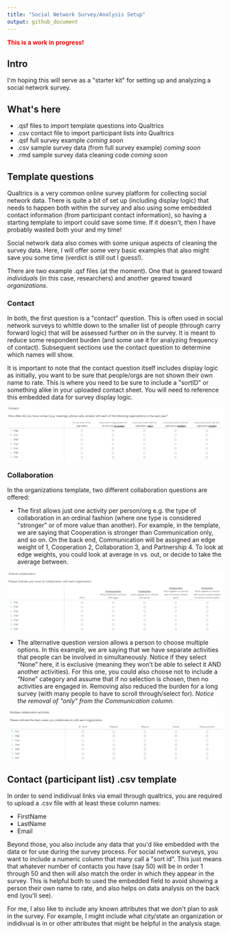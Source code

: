 ```yaml
---
title: "Social Network Survey/Analysis Setup"
output: github_document
---
```


<span style="color: red;">**This is a work in progress!**</span>

## Intro

I'm hoping this will serve as a "starter kit" for setting up and analyzing a social network survey.

## What's here

- .qsf files to import template questions into Qualtrics
- .csv contact file to import participant lists into Qualtrics
- .qsf full survey example *coming soon*
- .csv sample survey data (from full survey example) *coming soon*
- .rmd sample survey data cleaning code *coming soon*

## Template questions

Qualtrics is a very common online survey platform for collecting social network data. There is quite a bit of set up (including display logic) that needs to happen both within the survey and also using some embedded contact information (from participant contact information), so having a starting template to import could save some time. If it doesn't, then I have probably wasted both your and my time!

Social network data also comes with some unique aspects of cleaning the survey data. Here, I will offer some very basic examples that also might save you some time (verdict is still out I guess!).

There are two example .qsf files (at the moment). One that is geared toward *individuals* (in this case, researchers) and another geared toward *organizations*.

### Contact

In both, the first question is a "contact" question. This is often used in social network surveys to whittle down to the smaller list of people (through carry forward logic) that will be assessed further on in the survey. It is meant to reduce some respondent burden (and some use it for analyzing frequency of contact). Subsequent sections use the contact question to determine which names will show. 

It is important to note that the contact question itself includes display logic as initially, you want to be sure that people/orgs are not shown their own name to rate. This is where you need to be sure to include a "sortID" or something alike in your uploaded contact sheet. You will need to reference this embedded data for survey display logic.

![Example](community-contact.png)

### Collaboration

In the organizations template, two different collaboration questions are offered:

- The first allows just one activity per person/org e.g. the type of collaboration in an ordinal fashion (where one type is considered "stronger" or of more value than another). For example, in the template, we are saying that Cooperation is stronger than Communication only, and so on. On the back end, Communication will be assigned an edge weight of 1, Cooperation 2, Collaboration 3, and Partnership 4. To look at edge weights, you could look at average in vs. out, or decide to take the average between.

![Example](community-collab-ordinal.png)

- The alternative question version allows a person to choose multiple options. In this example, we are saying that we have separate activities that people can be involved in simultaneously. Notice if they select “None” here, it is exclusive (meaning they won’t be able to select it AND another activities). For this one, you could also choose not to include a “None” category and assume that if no selection is chosen, then no activities are engaged in. Removing also reduced the burden for a long survey (with many people to have to scroll through/select for). *Notice the removal of "only" from the Communication column.*

![Example](community-collab-activities.png)

## Contact (participant list) .csv template

In order to send indidivual links via email through qualtrics, you are required to upload a .csv file with at least these column names:

- FirstName
- LastName
- Email

Beyond those, you also include any data that you'd like embedded with the data or for use during the survey process. For social network surveys, you want to include a numeric column that many call a "sort id". This just means that whatever number of contacts you have (say 50) will be in order 1 through 50 and then will also match the order in which they appear in the survey. This is helpful both to used the embedded field to avoid showing a person their own name to rate, and also helps on data analysis on the back end (you'll see).

For me, I also like to include any known attributes that we don't plan to ask in the survey. For example, I might include what city/state an organization or indidivual is in or other attributes that might be helpful in the analysis stage.
